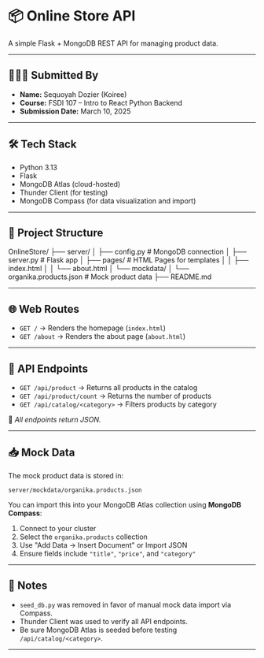# 📦 Online Store API

A simple Flask + MongoDB REST API for managing product data.

---

## 👩🏽‍💻 Submitted By
- **Name:** Sequoyah Dozier  (Koiree)
- **Course:** FSDI 107 – Intro to React Python Backend  
- **Submission Date:** March 10, 2025

---

## 🛠️ Tech Stack
- Python 3.13
- Flask
- MongoDB Atlas (cloud-hosted)
- Thunder Client (for testing)
- MongoDB Compass (for data visualization and import)

---

## 📄 Project Structure

OnlineStore/
├── server/
│   ├── config.py             # MongoDB connection
│   ├── server.py             # Flask app
│   ├── pages/                # HTML Pages for templates
│   │   ├── index.html
│   │   └── about.html
│   └── mockdata/
│       └── organika.products.json  # Mock product data
├── README.md


---

## 🌐 Web Routes

- `GET /` → Renders the homepage (`index.html`)
- `GET /about` → Renders the about page (`about.html`)

---

## 🔌 API Endpoints

- `GET /api/product` → Returns all products in the catalog
- `GET /api/product/count` → Returns the number of products
- `GET /api/catalog/<category>` → Filters products by category

📍 *All endpoints return JSON.*

---

## 📥 Mock Data

The mock product data is stored in:

``
server/mockdata/organika.products.json
``

You can import this into your MongoDB Atlas collection using **MongoDB Compass**:
1. Connect to your cluster
2. Select the `organika.products` collection
3. Use "Add Data → Insert Document" or Import JSON
4. Ensure fields include `"title"`, `"price"`, and `"category"`

---

## 🧼 Notes

- `seed_db.py` was removed in favor of manual mock data import via Compass.
- Thunder Client was used to verify all API endpoints.
- Be sure MongoDB Atlas is seeded before testing `/api/catalog/<category>`.

---